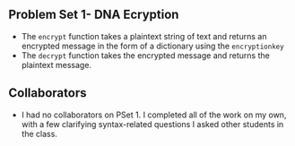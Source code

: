 ## Problem Set 1- DNA Ecryption 

* The `encrypt` function takes a plaintext string of text and returns an encrypted message in the form of
  a dictionary using the `encryptionkey` 
* The `decrypt` function takes the encrypted message and returns the plaintext message. 

## Collaborators

* I had no collaborators on PSet 1. I completed all of the work on my own, with a few clarifying syntax-related questions I asked other students in the class.